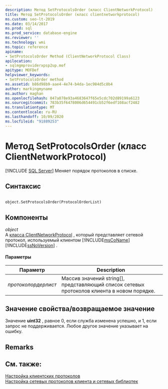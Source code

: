 ```yaml
---
description: Метод SetProtocolsOrder (класс ClientNetworkProtocol)
title: Метод SetProtocolsOrder (класс clientnetworkprotocol)
ms.custom: seo-lt-2019
ms.date: 03/14/2017
ms.prod: sql
ms.prod_service: database-engine
ms.reviewer: ''
ms.technology: wmi
ms.topic: reference
apiname:
- SetProtocolsOrder Method (ClientNetworkProtocol Class)
apilocation:
- sqlmgmproviderxpsp2up.mof
apitype: MOFDef
helpviewer_keywords:
- SetProtocolsOrder method
ms.assetid: b86d98b9-aae4-4e74-b4da-1ec984d5c8b4
author: markingmyname
ms.author: maghan
ms.openlocfilehash: 047a078e93a4683647f65e5cdc702d89199a6123
ms.sourcegitcommit: 783b35f6478006d654491cb52f6edf108acf2482
ms.translationtype: MT
ms.contentlocale: ru-RU
ms.lasthandoff: 10/09/2020
ms.locfileid: "91889253"
---
```

# <a name="setprotocolsorder-method-clientnetworkprotocol-class"></a>Метод SetProtocolsOrder (класс ClientNetworkProtocol)
[!INCLUDE [SQL Server](../../../includes/applies-to-version/sqlserver.md)]
  Меняет порядок протоколов в списке.  
  
## <a name="syntax"></a>Синтаксис  
  
```  
  
object.SetProtocolsOrder(ProtocolOrderList)  
```  
  
## <a name="parts"></a>Компоненты  
 *object*  
 A [класса ClientNetworkProtocol](../../../relational-databases/wmi-provider-configuration-classes/clientnetworkprotocol-class/clientnetworkprotocol-class.md) , который представляет сетевой протокол, используемый клиентом [!INCLUDE[msCoName](../../../includes/msconame-md.md)] [!INCLUDE[ssNoVersion](../../../includes/ssnoversion-md.md)] .  
  
#### <a name="parameters"></a>Параметры  
  
|Параметр|Description|  
|---------------|-----------------|  
|*протоколордерлист*|Массив значений string[], представляющий список сетевых протоколов клиента в новом порядке.|  
  
## <a name="property-valuereturn-value"></a>Значение свойства/возвращаемое значение  
 Значение **uint32** , равное 0, если служба изменена успешно, и 1, если запрос не поддерживается. Любое другое значение указывает на ошибку.  
  
## <a name="remarks"></a>Remarks  
  
## <a name="see-also"></a>См. также:  
 [Настройка клиентских протоколов](../../../database-engine/configure-windows/configure-client-protocols.md)   
 [Настройка сетевых протоколов клиента и сетевых библиотек](../../../database-engine/configure-windows/configure-client-protocols.md)  
  
